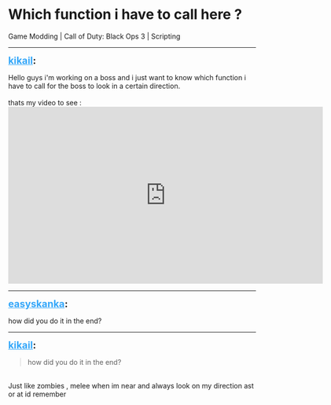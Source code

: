 # Which function i have to call here ?
Game Modding | Call of Duty: Black Ops 3 | Scripting

---
<strong style="font-size: 1.4em;"><span style="text-decoration: underline;text-decoration-color: #34a7f9;"><span style="color:#34a7f9;">kikail</span></span>:</strong>

<p>Hello guys i&#39;m working on a boss and i just want to know which function i have to call for the boss to look in a certain direction.<br /><br />thats my video to see :<br /><iframe type="text/html" width="640" height="360" src="https://www.youtube.com/embed/XwYMFAm8KDo" frameborder="0"></iframe></p>

---
<strong style="font-size: 1.4em;"><span style="text-decoration: underline;text-decoration-color: #34a7f9;"><span style="color:#34a7f9;">easyskanka</span></span>:</strong>

<p>how did you do it in the end?</p>

---
<strong style="font-size: 1.4em;"><span style="text-decoration: underline;text-decoration-color: #34a7f9;"><span style="color:#34a7f9;">kikail</span></span>:</strong>

<p><blockquote>how did you do it in the end?<br /></blockquote><br />Just like zombies , melee when im near and always look on my direction ast or at id remember</p>
